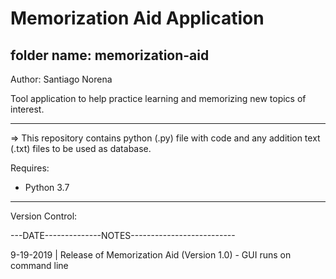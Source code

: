 # Memorization Aid Application

## folder name: memorization-aid

Author: Santiago Norena

Tool application to help practice learning and memorizing new topics of interest.

---------------------------------------------------------------------------------------------------------------------------------
=> This repository contains python (.py) file with code and any addition text (.txt) files to be used as database.


Requires:
- Python 3.7

---------------------------------------------------------------------------------------------------------------------------------

Version Control:

---DATE--------------NOTES--------------------------

9-19-2019 | Release of Memorization Aid (Version 1.0) - GUI runs on command line

